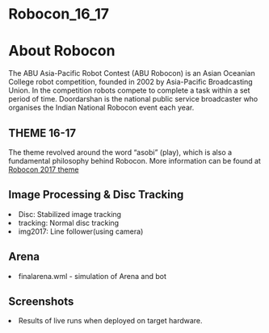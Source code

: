 # Robocon_16_17
<h1> About Robocon </h1>
<p>The ABU Asia-Pacific Robot Contest (ABU Robocon) is an Asian Oceanian College robot competition, founded in 2002 by Asia-Pacific Broadcasting Union. In the competition robots compete to complete a task within a set period of time.
Doordarshan is the national public service broadcaster who organises the Indian National Robocon event each year.
<h2>
<b>THEME 16-17</b> </h2>
The theme revolved around the word “asobi” (play), which is also a fundamental philosophy behind Robocon.
More information can be found at <a href="https://robu.in/abu-robocon-2017-tokyo-theme-rulebook-landing-disc/">Robocon 2017 theme</a>
</p>
<h2> Image Processing & Disc Tracking </h2>
<p>
<li>
Disc: Stabilized image tracking
</li>
<li>
tracking: Normal disc tracking
</li>
<li>
img2017: Line follower(using camera)
</li>
</p>

<h2> Arena </h2>
<li>
finalarena.wml - simulation of Arena and bot
</li>

<h2> Screenshots </h2>
<li>
Results of live runs when deployed on target hardware.
</li>
